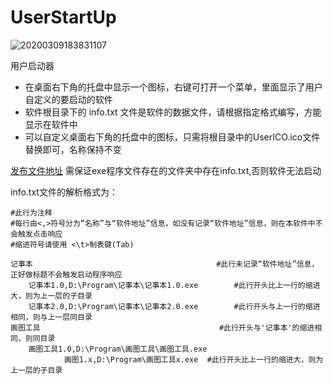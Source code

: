 # UserStartUp

![20200309183831107](F:\C09_C#_Code\自定义启动程序\UserStartUp\20200309183831107.jpg)

用户启动器  

* 在桌面右下角的托盘中显示一个图标，右键可打开一个菜单，里面显示了用户自定义的要启动的软件    
* 软件根目录下的 info.txt 文件是软件的数据文件，请根据指定格式编写，方能显示在软件中  
* 可以自定义桌面右下角的托盘中的图标，只需将根目录中的UserICO.ico文件替换即可，名称保持不变  

[发布文件地址](https://github.com/fengbinmov/UserStartUp/tree/master/WindowsFormsApp1/bin/Release)  需保证exe程序文件存在的文件夹中存在info.txt,否则软件无法启动

info.txt文件的解析格式为：

```
#此行为注释
#每行由<,>符号分为“名称”与“软件地址”信息，如没有记录“软件地址”信息，则在本软件中不会触发点击响应
#缩进符号请使用 <\t>制表键(Tab)

记事本											#此行未记录“软件地址”信息，正好做标题不会触发启动程序响应
	记事本1.0,D:\Program\记事本\记事本1.0.exe		#此行开头比上一行的缩进大，则为上一层的子目录
	记事本2.0,D:\Program\记事本\记事本2.0.exe		#此行开头与上一行的缩进相同，则与上一层同目录
画图工具										#此行开头与'记事本'的缩进相同，则同目录
	画图工具1.0,D:\Program\画图工具\画图工具.exe
			画图1.x,D:\Program\画图工具x.exe	#此行开头比上一行的缩进大，则为上一层的子目录
	
```

